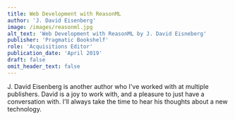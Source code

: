 ```yaml
---
title: Web Development with ReasonML
author: 'J. David Eisenberg'
image: /images/reasonml.jpg
alt_text: 'Web Development with ReasonML by J. David Eisneberg'
publisher: 'Pragmatic Bookshelf'
role: 'Acquisitions Editor'
publication_date: 'April 2019'
draft: false
omit_header_text: false
---
```

J. David Eisenberg is another author who I've worked with at multiple publishers. David is a joy to work with, and a pleasure to just have a conversation with. I'll always take the time to hear his thoughts about a new technology.